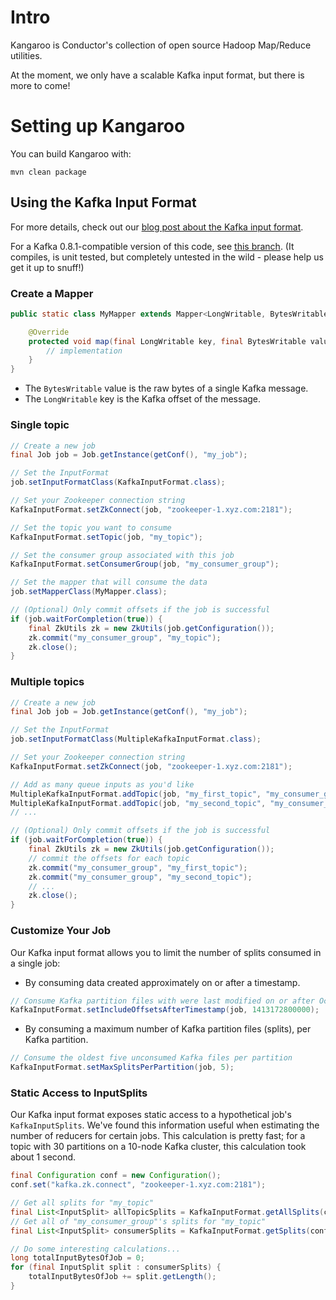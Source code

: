 Intro
============

Kangaroo is Conductor's collection of open source Hadoop Map/Reduce utilities.

At the moment, we only have a scalable Kafka input format, but there is more to come!

# Setting up Kangaroo

You can build Kangaroo with:

```mvn clean package```

## Using the Kafka Input Format
For more details, check out our [blog post about the Kafka input format](http://www.conductor.com/nightlight/data-stream-processing-bulk-kafka-hadoop/ "Data Stream Processing: A Scalable Bridge from Kafka to Hadoop").

For a Kafka 0.8.1-compatible version of this code, see [this branch](https://github.com/Conductor/kangaroo/tree/kafka-8). (It compiles, is unit tested, but completely untested in the wild - please help us get it up to snuff!)

### Create a Mapper
```java
public static class MyMapper extends Mapper<LongWritable, BytesWritable, KEY_OUT, VALUE_OUT> {

    @Override
    protected void map(final LongWritable key, final BytesWritable value, final Context context) throws IOException, InterruptedException {
        // implementation
    }
}
```

* The `BytesWritable` value is the raw bytes of a single Kafka message.
* The `LongWritable` key is the Kafka offset of the message.

### Single topic

```java
// Create a new job
final Job job = Job.getInstance(getConf(), "my_job");

// Set the InputFormat
job.setInputFormatClass(KafkaInputFormat.class);

// Set your Zookeeper connection string
KafkaInputFormat.setZkConnect(job, "zookeeper-1.xyz.com:2181");

// Set the topic you want to consume
KafkaInputFormat.setTopic(job, "my_topic");

// Set the consumer group associated with this job
KafkaInputFormat.setConsumerGroup(job, "my_consumer_group");

// Set the mapper that will consume the data
job.setMapperClass(MyMapper.class);

// (Optional) Only commit offsets if the job is successful
if (job.waitForCompletion(true)) {
    final ZkUtils zk = new ZkUtils(job.getConfiguration());
    zk.commit("my_consumer_group", "my_topic");
    zk.close();
}
```

### Multiple topics
```java
// Create a new job
final Job job = Job.getInstance(getConf(), "my_job");

// Set the InputFormat
job.setInputFormatClass(MultipleKafkaInputFormat.class);

// Set your Zookeeper connection string
KafkaInputFormat.setZkConnect(job, "zookeeper-1.xyz.com:2181");

// Add as many queue inputs as you'd like
MultipleKafkaInputFormat.addTopic(job, "my_first_topic", "my_consumer_group", MyMapper.class);
MultipleKafkaInputFormat.addTopic(job, "my_second_topic", "my_consumer_group", MyMapper.class);
// ...

// (Optional) Only commit offsets if the job is successful
if (job.waitForCompletion(true)) {
    final ZkUtils zk = new ZkUtils(job.getConfiguration());
    // commit the offsets for each topic
    zk.commit("my_consumer_group", "my_first_topic");
    zk.commit("my_consumer_group", "my_second_topic");
    // ...
    zk.close();
}
```

### Customize Your Job
Our Kafka input format allows you to limit the number of splits consumed in a single job:
* By consuming data created approximately on or after a timestamp.
```java
// Consume Kafka partition files with were last modified on or after October 13th, 2014
KafkaInputFormat.setIncludeOffsetsAfterTimestamp(job, 1413172800000);
```
* By consuming a maximum number of Kafka partition files (splits), per Kafka partition.
```java
// Consume the oldest five unconsumed Kafka files per partition
KafkaInputFormat.setMaxSplitsPerPartition(job, 5);
```

### Static Access to InputSplits
Our Kafka input format exposes static access to a hypothetical job's `KafkaInputSplits`.  We've found this information useful when estimating the number of reducers for certain jobs.
This calculation is pretty fast; for a topic with 30 partitions on a 10-node Kafka cluster, this calculation took about 1 second.
```java
final Configuration conf = new Configuration();
conf.set("kafka.zk.connect", "zookeeper-1.xyz.com:2181");

// Get all splits for "my_topic"
final List<InputSplit> allTopicSplits = KafkaInputFormat.getAllSplits(conf, "my_topic");
// Get all of "my_consumer_group"'s splits for "my_topic"
final List<InputSplit> consumerSplits = KafkaInputFormat.getSplits(conf, "my_topic", "my_consumer_group");

// Do some interesting calculations...
long totalInputBytesOfJob = 0;
for (final InputSplit split : consumerSplits) {
    totalInputBytesOfJob += split.getLength();
}
```
